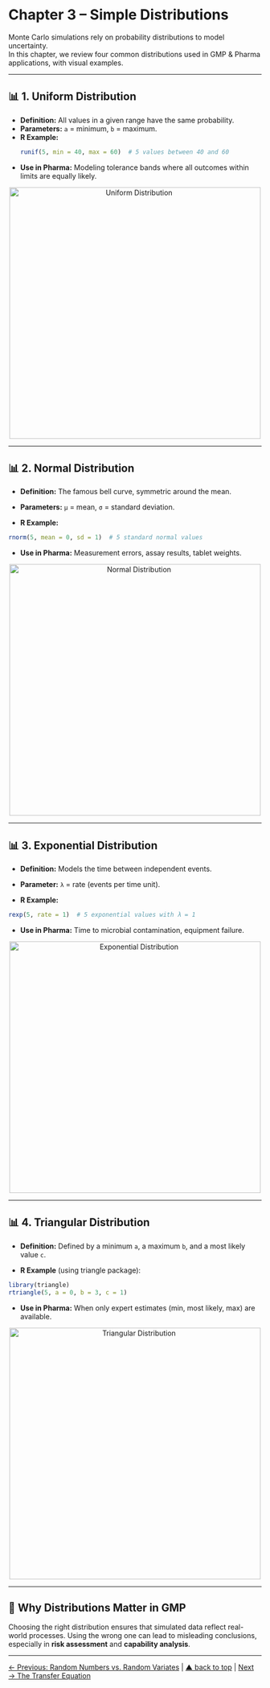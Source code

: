 # Chapter 3 – Simple Distributions

Monte Carlo simulations rely on probability distributions to model uncertainty.  
In this chapter, we review four common distributions used in GMP & Pharma applications, with visual examples.

---

## 📊 1. Uniform Distribution

- **Definition:** All values in a given range have the same probability.
- **Parameters:** `a` = minimum, `b` = maximum.
- **R Example:**
  ```r
  runif(5, min = 40, max = 60)  # 5 values between 40 and 60
  ```
- **Use in Pharma:** Modeling tolerance bands where all outcomes within limits are equally likely.

<p align="center"> <img src="images/dist_uniform.png" alt="Uniform Distribution" width="500"> </p>

---

## 📊 2. Normal Distribution

- **Definition:** The famous bell curve, symmetric around the mean.
- **Parameters:** `μ` = mean, `σ` = standard deviation.

- **R Example:**
 ```r
rnorm(5, mean = 0, sd = 1)  # 5 standard normal values
```
- **Use in Pharma:** Measurement errors, assay results, tablet weights.

<p align="center"> <img src="images/dist_normal.png" alt="Normal Distribution" width="500"> </p>

---

## 📊 3. Exponential Distribution

- **Definition:** Models the time between independent events.
- **Parameter:** `λ` = rate (events per time unit).

- **R Example:**
```r
rexp(5, rate = 1)  # 5 exponential values with λ = 1
```
- **Use in Pharma:** Time to microbial contamination, equipment failure.

<p align="center"> <img src="images/dist_exponential.png" alt="Exponential Distribution" width="500"> </p>

---

## 📊 4. Triangular Distribution

- **Definition:** Defined by a minimum `a`, a maximum `b`, and a most likely value `c`.

- **R Example** (using triangle package):
```r
library(triangle)
rtriangle(5, a = 0, b = 3, c = 1)
```
- **Use in Pharma:** When only expert estimates (min, most likely, max) are available.

<p align="center"> <img src="images/dist_triangular.png" alt="Triangular Distribution" width="500"> </p>

---

## 💊 Why Distributions Matter in GMP
Choosing the right distribution ensures that simulated data reflect real-world processes.
Using the wrong one can lead to misleading conclusions, especially in **risk assessment** and **capability analysis**.

---
[← Previous: Random Numbers vs. Random Variates](chapter02_random-variates.md) | [▲ back to top](../#table-of-contents) | [Next → The Transfer Equation](chapter04_transfer-equation.md)
